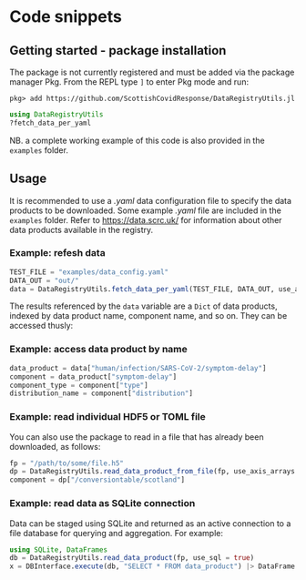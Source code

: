 # Code snippets

## Getting started - package installation

The package is not currently registered and must be added via the package manager Pkg. From the REPL type `]` to enter Pkg mode and run:

```
pkg> add https://github.com/ScottishCovidResponse/DataRegistryUtils.jl
```

```  julia
using DataRegistryUtils
?fetch_data_per_yaml
```

NB. a complete working example of this code is also provided in the `examples` folder.

## Usage

It is recommended to use a *.yaml* data configuration file to specify the data products to be downloaded. Some example *.yaml* file are included in the `examples` folder. Refer to https://data.scrc.uk/ for information about other data products available in the registry.

### Example: refesh data

``` julia
TEST_FILE = "examples/data_config.yaml"
DATA_OUT = "out/"
data = DataRegistryUtils.fetch_data_per_yaml(TEST_FILE, DATA_OUT, use_axis_arrays=true, verbose=false)
```

The results referenced by the `data` variable are a `Dict` of data products, indexed by data product name, component name, and so on. They can be accessed thusly:

### Example: access data product by name

``` julia
data_product = data["human/infection/SARS-CoV-2/symptom-delay"]
component = data_product["symptom-delay"]
component_type = component["type"]
distribution_name = component["distribution"]
```

### Example: read individual HDF5 or TOML file

You can also use the package to read in a file that has already been downloaded, as follows:

``` julia
fp = "/path/to/some/file.h5"
dp = DataRegistryUtils.read_data_product_from_file(fp, use_axis_arrays = true, verbose = false)
component = dp["/conversiontable/scotland"]
```

### Example: read data as SQLite connection

Data can be staged using SQLite and returned as an active connection to a file database for querying and aggregation. For example:

``` julia
using SQLite, DataFrames
db = DataRegistryUtils.read_data_product(fp, use_sql = true)
x = DBInterface.execute(db, "SELECT * FROM data_product") |> DataFrame
```
